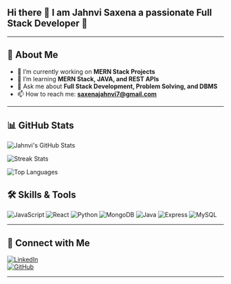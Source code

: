 ## Hi there 👋 I am Jahnvi Saxena   a passionate Full Stack Developer  🚀 


 

---

## 🚀 About Me  

- 🔭 I’m currently working on **MERN Stack Projects**  
- 🌱 I’m learning **MERN Stack, JAVA, and REST APIs**  
- 💬 Ask me about **Full Stack Development, Problem Solving, and DBMS**  
- 📫 How to reach me: **saxenajahnvi7@gmail.com**  

---
## 📊 GitHub Stats  
![Jahnvi's GitHub Stats](https://github-readme-stats.vercel.app/api?username=jahnvi2204&show_icons=true&theme=radical)  

![Streak Stats](https://streak-stats.demolab.com/?user=jahnvi2204&theme=radical)  

![Top Languages](https://github-readme-stats.vercel.app/api/top-langs/?username=jahnvi2204&layout=compact&theme=radical)



## 🛠️ Skills & Tools  

![JavaScript](https://img.shields.io/badge/-JavaScript-05122A?style=flat&logo=javascript)  ![React](https://img.shields.io/badge/-React-05122A?style=flat&logo=react)  ![Python](https://img.shields.io/badge/-Python-05122A?style=flat&logo=python)  ![MongoDB](https://img.shields.io/badge/-MongoDB-05122A?style=flat&logo=mongodb)  ![Java](https://img.shields.io/badge/-Java-05122A?style=flat&logo=java)  ![Express](https://img.shields.io/badge/-Express-05122A?style=flat&logo=express)  ![MySQL](https://img.shields.io/badge/-MySQL-05122A?style=flat&logo=mysql)



  

---

## 🔗 Connect with Me  

[![LinkedIn](https://img.shields.io/badge/-LinkedIn-0077B5?style=flat&logo=linkedin&logoColor=white)](https://linkedin.com/in/jahnvi-saxena-738270247/)  
[![GitHub](https://img.shields.io/badge/-GitHub-333?style=flat&logo=github&logoColor=white)](https://github.com//jahnvi2204)  

---


<!--
**jahnvi2204/jahnvi2204** is a ✨ _special_ ✨ repository because its `README.md` (this file) appears on your GitHub profile.

Here are some ideas to get you started:

- 🔭 I’m currently working on ...
- 🌱 I’m currently learning ...
- 👯 I’m looking to collaborate on ...
- 🤔 I’m looking for help with ...
- 💬 Ask me about ...
- 📫 How to reach me: ...
- 😄 Pronouns: ...
- ⚡ Fun fact: ...
-->

